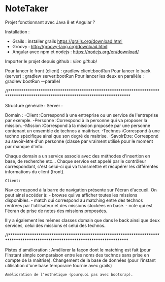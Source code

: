 # NoteTaker

Projet fonctionnant avec Java 8 et Angular ?

Installation :
- Grails : installer grails https://grails.org/download.html
- Groovy : http://groovy-lang.org/download.html
- Angular avec npm et nodejs : https://nodejs.org/en/download/

Importer le projet depuis github : /*lien github*/

Pour lancer le front (client) : gradlew client:bootRun
Pour lancer le back (server) : gradlew server:bootRun
Pour lancer les deux en parallèle : gradlew bootRun --parallel


//********************************************************************************************************************************

Structure générale :
    Server :

Domain :
    -Client :Correspond à une entreprise ou un service de l'entreprise par exemple.
    -Personne :Correspond à la personne qui va proposer la mission.
    -Mission :Correspond à la mission proposée par une personne contenant un ensemble de technos à maitriser.
    -Technos :Correspond à une techno spécifique ainsi que son degré de maitrise.
    -SavoirEtre: Correspond au savoir-être d'un personne (classe par vraiment utilisé pour le moment par manque d'info.

Chaque domain a un service associé avec des méthodes d'insertion en base, de recherche etc...
Chaque service est appelé par le contrôleur correspondant, c'est celui-ci qui va transmettre et récupérer les différentes informations du client (front).


    Client:
Nav correspond à la barre de navigation présente sur l'écran d'accueil.
On peut ainsi accéder à:
    - browse qui va afficher toutes les missions disponibles.
    - match qui correspond au matching entre des technos rentrées par l'utilisateur et des missions stockées en base.
    - note qui est l'écran de prise de notes des missions proposées.

Il y a également les mêmes classes domain que dans le back ainsi que deux services, celui des missions et celui des technos.

//*******************************************************************************************************************************

Pistes d'amélioration :
    Améliorer la façon dont le matching est fait (pour l'instant simple comparaison entre les noms des technos sans prise en compte de la maitrise).
    Changement de la base de données (pour l'instant utilisation d'une base temporaire fournie avec grails)

    Amélioration de l'esthétique (pourquoi pas avec bootsrap).
